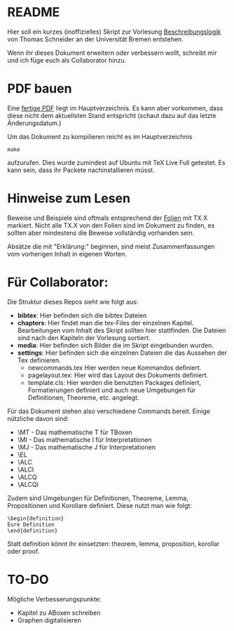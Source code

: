 # README #

Hier soll ein kurzes (inoffizielles) Skript zur Vorlesung [Beschreibungslogik](http://www.informatik.uni-bremen.de/tdki/lehre/ss16/bl/) von Thomas Schneider an der Universität Bremen entstehen.  

Wenn ihr dieses Dokument erweitern oder verbessern wollt, schreibt mir und ich füge euch als Collaborator hinzu.

# PDF bauen #

Eine [fertige PDF](main.pdf) liegt im Hauptverzeichnis. Es kann aber vorkommen, dass diese nicht dem aktuellsten Stand entspricht (schaut dazu auf das letzte Änderungsdatum.)

Um das Dokument zu kompilieren reicht es im Hauptverzeichnis 

```
make
```

aufzurufen. Dies wurde zumindest auf Ubuntu mit TeX Live Full getestet. Es kann sein, dass ihr Packete nachinstallieren müsst.

# Hinweise zum Lesen #

Beweise und Beispiele sind oftmals entsprechend der [Folien](http://www.informatik.uni-bremen.de/tdki/lehre/ss16/bl/) mit TX.X markiert. Nicht alle TX.X von den Folien sind im Dokument zu finden, es sollten aber mindestens die Beweise vollständig vorhanden sein.

Absätze die mit "Erklärung:" beginnen, sind meist Zusammenfassungen vom vorherigen Inhalt in eigenen Worten.

# Für Collaborator: #

Die Struktur dieses Repos sieht wie folgt aus:

* **bibtex**: Hier befinden sich die bibtex Dateien
* **chapters**: Hier findet man die tex-Files der einzelnen Kapitel. Bearbeitungen vom Inhalt des Skript sollten hier stattfinden. Die Dateien sind nach den Kapiteln der Vorlesung sortiert.
* **media**: Hier befinden sich Bilder die im Skript eingebunden wurden.
* **settings**: Hier befinden sich die einzelnen Dateien die das Aussehen der Tex definieren.
  - newcommands.tex Hier werden neue Kommandos definiert.
  - pagelayout.tex: Hier wird das Layout des Dokuments definiert.
  - template.cls: Hier werden die benutzten Packages definiert, Formatierungen definiert und auch neue Umgebungen für Definitionen, Theoreme, etc. angelegt.

Für das Dokument stehen also verschiedene Commands bereit. Einige nützliche davon sind:

* \MT - Das mathematische T für TBoxen
* \MI - Das mathematische I für Interpretationen
* \MJ - Das mathematische J für Interpretationen
* \EL
* \ALC
* \ALCI
* \ALCQ
* \ALCQI

Zudem sind Umgebungen für Definitionen, Theoreme, Lemma, Propositionen und Korollare definiert. Diese nutzt man wie folgt:

```
\begin{definition}
Eure Definition
\end{definition}
```

Statt definition könnt ihr einsetzten: theorem, lemma, proposition, korollar oder proof.

# TO-DO #

Mögliche Verbesserungspunkte:

* Kapitel zu ABoxen schreiben
* Graphen digitalisieren